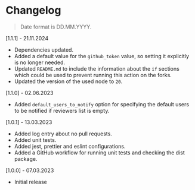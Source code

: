 # Changelog

> Date format is DD.MM.YYYY.

[1.1.1] - 21.11.2024

- Dependencies updated.
- Added a default value for the `github_token` value, so setting it explicitly is no longer needed.
- Updated `README.md` to include the information about the `if` sections which could be used to prevent running this action on the forks.
- Updated the version of the used node to `20`.

[1.1.0] - 02.06.2023

- Added `default_users_to_notify` option for specifying the default users to be notified if reviewers list is empty.

[1.0.1] - 13.03.2023

- Added log entry about no pull requests.
- Added unit tests.
- Added jest, prettier and eslint configurations.
- Added a GitHub workflow for running unit tests and checking the dist package.

[1.0.0] - 07.03.2023

- Initial release
